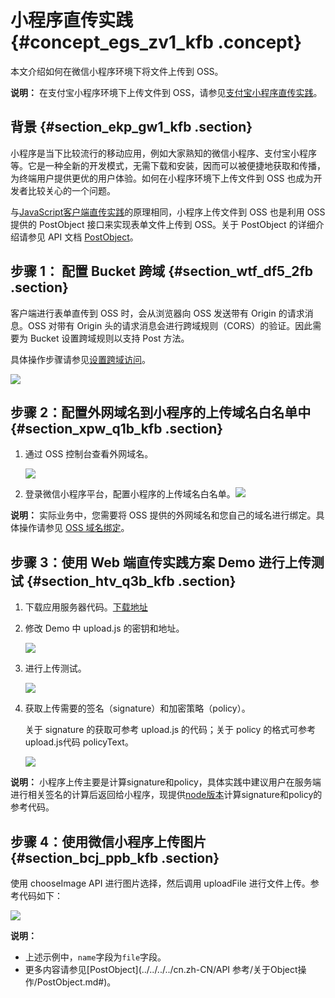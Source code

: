 # 小程序直传实践 {#concept_egs_zv1_kfb .concept}

本文介绍如何在微信小程序环境下将文件上传到 OSS。

**说明：** 在支付宝小程序环境下上传文件到 OSS，请参见[支付宝小程序直传实践](../../../../cn.zh-CN/用户实践/支付宝小程序直传实践.md#)。

## 背景 {#section_ekp_gw1_kfb .section}

小程序是当下比较流行的移动应用，例如大家熟知的微信小程序、支付宝小程序等。它是一种全新的开发模式，无需下载和安装，因而可以被便捷地获取和传播，为终端用户提供更优的用户体验。如何在小程序环境下上传文件到 OSS 也成为开发者比较关心的一个问题。

与[JavaScript客户端直传实践](https://help.aliyun.com/document_detail/31925.html)的原理相同，小程序上传文件到 OSS 也是利用 OSS 提供的 PostObject 接口来实现表单文件上传到 OSS。关于 PostObject 的详细介绍请参见 API 文档 [PostObject](https://help.aliyun.com/document_detail/31988.html)。

## 步骤 1： 配置 Bucket 跨域 {#section_wtf_df5_2fb .section}

客户端进行表单直传到 OSS 时，会从浏览器向 OSS 发送带有 Origin 的请求消息。OSS 对带有 Origin 头的请求消息会进行跨域规则（CORS）的验证。因此需要为 Bucket 设置跨域规则以支持 Post 方法。

具体操作步骤请参见[设置跨域访问](../../../../cn.zh-CN/控制台用户指南/管理存储空间/设置跨域访问.md#)。

![](http://static-aliyun-doc.oss-cn-hangzhou.aliyuncs.com/assets/img/22627/156438963913349_zh-CN.png)

## 步骤 2：配置外网域名到小程序的上传域名白名单中 {#section_xpw_q1b_kfb .section}

1.  通过 OSS 控制台查看外网域名。

    ![](http://static-aliyun-doc.oss-cn-hangzhou.aliyuncs.com/assets/img/22627/156438963921479_zh-CN.png)

2.  登录微信小程序平台，配置小程序的上传域名白名单。![](images/21481_zh-CN_source.png)

**说明：** 实际业务中，您需要将 OSS 提供的外网域名和您自己的域名进行绑定。具体操作请参见 [OSS 域名绑定](../../../../cn.zh-CN/控制台用户指南/管理存储空间/管理域名/绑定自定义域名.md#)。

## 步骤 3：使用 Web 端直传实践方案 Demo 进行上传测试 {#section_htv_q3b_kfb .section}

1.  下载应用服务器代码。[下载地址](https://docs-aliyun.cn-hangzhou.oss.aliyun-inc.com/internal/oss/0.0.4/assets/sample/oss-h5-upload-js-direct.zip)
2.  修改 Demo 中 upload.js 的密钥和地址。

    ![](http://static-aliyun-doc.oss-cn-hangzhou.aliyuncs.com/assets/img/22627/156438964013368_zh-CN.png)

3.  进行上传测试。

    ![](http://static-aliyun-doc.oss-cn-hangzhou.aliyuncs.com/assets/img/22627/156438964013369_zh-CN.png)

4.  获取上传需要的签名（signature）和加密策略（policy）。

    关于 signature 的获取可参考 upload.js 的代码；关于 policy 的格式可参考 upload.js代码 policyText。

    ![](http://static-aliyun-doc.oss-cn-hangzhou.aliyuncs.com/assets/img/22627/156438964021482_zh-CN.png)


**说明：** 小程序上传主要是计算signature和policy，具体实践中建议用户在服务端进行相关签名的计算后返回给小程序，现提供[node版本](https://github.com/luozhang002/oss-sign-policy)计算signature和policy的参考代码。

## 步骤 4：使用微信小程序上传图片 {#section_bcj_ppb_kfb .section}

使用 chooseImage API 进行图片选择，然后调用 uploadFile 进行文件上传。参考代码如下：

![](http://static-aliyun-doc.oss-cn-hangzhou.aliyuncs.com/assets/img/22627/156438964113378_zh-CN.png)

**说明：** 

-   上述示例中，`name`字段为`file`字段。
-   更多内容请参见[PostObject](../../../../cn.zh-CN/API 参考/关于Object操作/PostObject.md#)。

